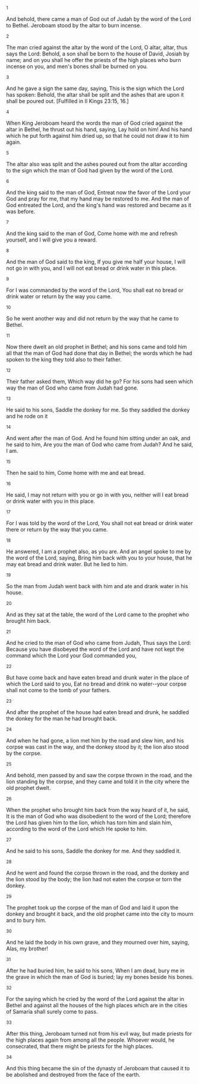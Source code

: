 <sup>1</sup> 

And behold, there came a man of God out of Judah by the word of the Lord to Bethel. Jeroboam stood by the altar to burn incense. 

<sup>2</sup> 

The man cried against the altar by the word of the Lord, O altar, altar, thus says the Lord: Behold, a son shall be born to the house of David, Josiah by name; and on you shall he offer the priests of the high places who burn incense on you, and men's bones shall be burned on you. 

<sup>3</sup> 

And he gave a sign the same day, saying, This is the sign which the Lord has spoken: Behold, the altar shall be split and the ashes that are upon it shall be poured out. [Fulfilled in II Kings 23:15, 16.] 

<sup>4</sup> 

When King Jeroboam heard the words the man of God cried against the altar in Bethel, he thrust out his hand, saying, Lay hold on him! And his hand which he put forth against him dried up, so that he could not draw it to him again. 

<sup>5</sup> 

The altar also was split and the ashes poured out from the altar according to the sign which the man of God had given by the word of the Lord. 

<sup>6</sup> 

And the king said to the man of God, Entreat now the favor of the Lord your God and pray for me, that my hand may be restored to me. And the man of God entreated the Lord, and the king's hand was restored and became as it was before. 

<sup>7</sup> 

And the king said to the man of God, Come home with me and refresh yourself, and I will give you a reward. 

<sup>8</sup> 

And the man of God said to the king, If you give me half your house, I will not go in with you, and I will not eat bread or drink water in this place. 

<sup>9</sup> 

For I was commanded by the word of the Lord, You shall eat no bread or drink water or return by the way you came. 

<sup>10</sup> 

So he went another way and did not return by the way that he came to Bethel. 

<sup>11</sup> 

Now there dwelt an old prophet in Bethel; and his sons came and told him all that the man of God had done that day in Bethel; the words which he had spoken to the king they told also to their father. 

<sup>12</sup> 

Their father asked them, Which way did he go? For his sons had seen which way the man of God who came from Judah had gone. 

<sup>13</sup> 

He said to his sons, Saddle the donkey for me. So they saddled the donkey and he rode on it 

<sup>14</sup> 

And went after the man of God. And he found him sitting under an oak, and he said to him, Are you the man of God who came from Judah? And he said, I am. 

<sup>15</sup> 

Then he said to him, Come home with me and eat bread. 

<sup>16</sup> 

He said, I may not return with you or go in with you, neither will I eat bread or drink water with you in this place. 

<sup>17</sup> 

For I was told by the word of the Lord, You shall not eat bread or drink water there or return by the way that you came. 

<sup>18</sup> 

He answered, I am a prophet also, as you are. And an angel spoke to me by the word of the Lord, saying, Bring him back with you to your house, that he may eat bread and drink water. But he lied to him. 

<sup>19</sup> 

So the man from Judah went back with him and ate and drank water in his house. 

<sup>20</sup> 

And as they sat at the table, the word of the Lord came to the prophet who brought him back. 

<sup>21</sup> 

And he cried to the man of God who came from Judah, Thus says the Lord: Because you have disobeyed the word of the Lord and have not kept the command which the Lord your God commanded you, 

<sup>22</sup> 

But have come back and have eaten bread and drunk water in the place of which the Lord said to you, Eat no bread and drink no water--your corpse shall not come to the tomb of your fathers. 

<sup>23</sup> 

And after the prophet of the house had eaten bread and drunk, he saddled the donkey for the man he had brought back. 

<sup>24</sup> 

And when he had gone, a lion met him by the road and slew him, and his corpse was cast in the way, and the donkey stood by it; the lion also stood by the corpse. 

<sup>25</sup> 

And behold, men passed by and saw the corpse thrown in the road, and the lion standing by the corpse, and they came and told it in the city where the old prophet dwelt. 

<sup>26</sup> 

When the prophet who brought him back from the way heard of it, he said, It is the man of God who was disobedient to the word of the Lord; therefore the Lord has given him to the lion, which has torn him and slain him, according to the word of the Lord which He spoke to him. 

<sup>27</sup> 

And he said to his sons, Saddle the donkey for me. And they saddled it. 

<sup>28</sup> 

And he went and found the corpse thrown in the road, and the donkey and the lion stood by the body; the lion had not eaten the corpse or torn the donkey. 

<sup>29</sup> 

The prophet took up the corpse of the man of God and laid it upon the donkey and brought it back, and the old prophet came into the city to mourn and to bury him. 

<sup>30</sup> 

And he laid the body in his own grave, and they mourned over him, saying, Alas, my brother! 

<sup>31</sup> 

After he had buried him, he said to his sons, When I am dead, bury me in the grave in which the man of God is buried; lay my bones beside his bones. 

<sup>32</sup> 

For the saying which he cried by the word of the Lord against the altar in Bethel and against all the houses of the high places which are in the cities of Samaria shall surely come to pass. 

<sup>33</sup> 

After this thing, Jeroboam turned not from his evil way, but made priests for the high places again from among all the people. Whoever would, he consecrated, that there might be priests for the high places. 

<sup>34</sup> 

And this thing became the sin of the dynasty of Jeroboam that caused it to be abolished and destroyed from the face of the earth.